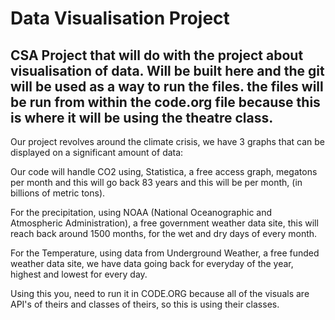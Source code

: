 # Data Visualisation Project

 CSA Project that will do with the project about visualisation of data.
 Will be built here and the git will be used as a way to run the files.
 the files will be run from within the code.org file because this is where it will be using the theatre class.
 -

 Our project revolves around the climate crisis, we have 3 graphs that can be displayed on a significant amount of data:

 Our code will handle CO2 using, Statistica, a free access graph, megatons per month and this will go back 83 years and this will be per month, (in billions of metric tons). 
 
 For the precipitation, using NOAA (National Oceanographic and Atmospheric Administration), a free government weather data site, this will reach back around 1500 months, for the wet   and dry days of every month. 

 For the Temperature, using data from Underground Weather, a free funded weather data site, we have data going back for everyday of the year, highest and lowest for every day. 

 Using this you, need to run it in CODE.ORG because all of the visuals are API's of theirs and classes of theirs, so this is using their classes. 
